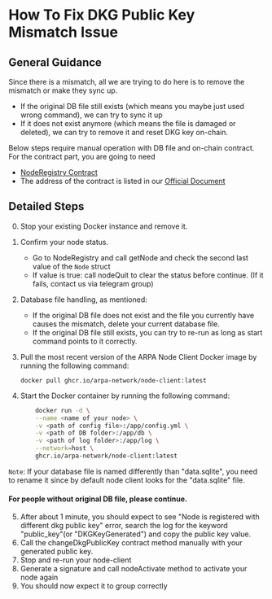 # How To Fix DKG Public Key Mismatch Issue

## General Guidance

Since there is a mismatch, all we are trying to do here is to remove the mismatch or make they sync up.
- If the original DB file still exists (which means you maybe just used wrong command), we can try to sync it up 
- If it does not exist anymore (which means the file is damaged or deleted), we can try to remove it and reset DKG key on-chain.

Below steps require manual operation with DB file and on-chain contract. For the contract part, you are going to need 
- [NodeRegistry Contract](https://github.com/ARPA-Network/BLS-TSS-Network/blob/0732850fe39f869a7dea899e445dfe6332462ab7/contracts/src/interfaces/INodeRegistry.sol)
- The address of the contract is listed in our [Official Document](https://docs.arpanetwork.io/randcast/supported-networks-and-parameters)

## Detailed Steps

0. Stop your existing Docker instance and remove it.
1. Confirm your node status. 
    - Go to NodeRegistry and call getNode and check the second last value of the `Node` struct
    - If value is true: call nodeQuit to clear the status before continue. (If it fails, contact us via telegram group)
2. Database file handling, as mentioned:
    - If the original DB file does not exist and the file you currently have causes the mismatch, delete your current database file.
    - If the original DB file still exists, you can try to re-run as long as start command points to it correctly.

3. Pull the most recent version of the ARPA Node Client Docker image by running the following command:

    ```docker pull ghcr.io/arpa-network/node-client:latest```

4. Start the Docker container by running the following command: 
    ```bash
        docker run -d \
        --name <name of your node> \
        -v <path of config file>:/app/config.yml \
        -v <path of DB folder>:/app/db \
        -v <path of log folder>:/app/log \
        --network=host \
        ghcr.io/arpa-network/node-client:latest
    ```
``Note``: If your database file is named differently than "data.sqlite", you need to rename it since by default node client looks for the "data.sqlite" file.

#### For people without original DB file, please continue.

5. After about 1 minute, you should expect to see "Node is registered with different dkg public key" error, search the log for the keyword "public_key"(or "DKGKeyGenerated") and copy the public key value.
6. Call the changeDkgPublicKey contract method manually with your generated public key. 
7. Stop and re-run your node-client
8. Generate a signature and call nodeActivate method to activate your node again
8. You should now expect it to group correctly
